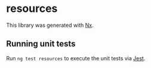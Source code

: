 # resources

This library was generated with [Nx](https://nx.dev).

## Running unit tests

Run `ng test resources` to execute the unit tests via [Jest](https://jestjs.io).
